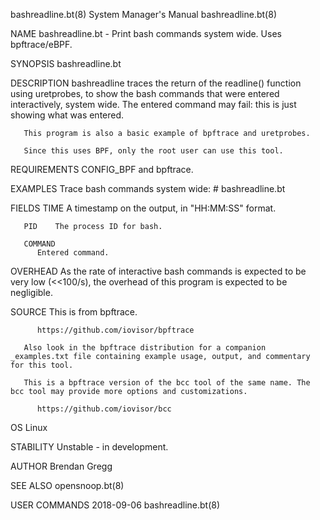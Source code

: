 bashreadline.bt(8)						    System Manager's Manual						    bashreadline.bt(8)

NAME
       bashreadline.bt - Print bash commands system wide. Uses bpftrace/eBPF.

SYNOPSIS
       bashreadline.bt

DESCRIPTION
       bashreadline traces the return of the readline() function using uretprobes, to show the bash commands that were entered interactively, system wide. The
       entered command may fail: this is just showing what was entered.

       This program is also a basic example of bpftrace and uretprobes.

       Since this uses BPF, only the root user can use this tool.

REQUIREMENTS
       CONFIG_BPF and bpftrace.

EXAMPLES
       Trace bash commands system wide:
	      # bashreadline.bt

FIELDS
       TIME   A timestamp on the output, in "HH:MM:SS" format.

       PID    The process ID for bash.

       COMMAND
	      Entered command.

OVERHEAD
       As the rate of interactive bash commands is expected to be very low (<<100/s), the overhead of this program is expected to be negligible.

SOURCE
       This is from bpftrace.

	      https://github.com/iovisor/bpftrace

       Also look in the bpftrace distribution for a companion _examples.txt file containing example usage, output, and commentary for this tool.

       This is a bpftrace version of the bcc tool of the same name. The bcc tool may provide more options and customizations.

	      https://github.com/iovisor/bcc

OS
       Linux

STABILITY
       Unstable - in development.

AUTHOR
       Brendan Gregg

SEE ALSO
       opensnoop.bt(8)

USER COMMANDS								  2018-09-06							    bashreadline.bt(8)
